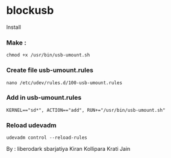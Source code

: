 # blockusb

Install 

### Make : 
`chmod +x /usr/bin/usb-umount.sh`

### Create file usb-umount.rules
`nano /etc/udev/rules.d/100-usb-umount.rules`

### Add in usb-umount.rules
`KERNEL=="sd*", ACTION=="add", RUN+="/usr/bin/usb-umount.sh"`

### Reload udevadm
`udevadm control --reload-rules`

By :
liberodark
sbarjatiya
Kiran Kollipara
Krati Jain

